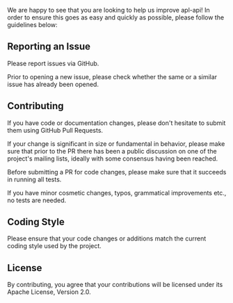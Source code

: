 We are happy to see that you are looking to help us
improve apl-api! In order to ensure this goes as
easy and quickly as possible, please follow the
guidelines below:

## Reporting an Issue

Please report issues via GitHub.

Prior to opening a new issue, please check whether the
same or a similar issue has already been opened.

## Contributing

If you have code or documentation changes, please
don't hesitate to submit them using GitHub Pull
Requests.

If your change is significant in size or fundamental
in behavior, please make sure that prior to the PR
there has been a public discussion on one of the
project's mailing lists, ideally with some consensus
having been reached.

Before submitting a PR for code changes, please make
sure that it succeeds in running all tests.

If you have minor cosmetic changes, typos, grammatical
improvements etc., no tests are needed.

## Coding Style

Please ensure that your code changes or additions
match the current coding style used by the project.

## License

By contributing, you agree that your contributions
will be licensed under its Apache License, Version
2.0.
